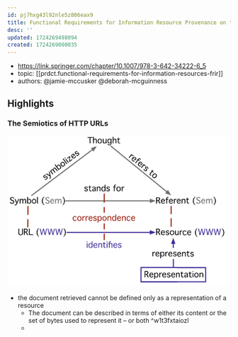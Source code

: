 ```yaml
---
id: pj7hxg43l92nle5z806eax9
title: Functional Requirements for Information Resource Provenance on the Web
desc: ''
updated: 1724269498094
created: 1724269000035
---
```


- https://link.springer.com/chapter/10.1007/978-3-642-34222-6_5
- topic: [[prdct.functional-requirements-for-information-resources-frir]]
- authors: @jamie-mccusker @deborah-mcguinness


## Highlights

### The Semiotics of HTTP URLs

![](/assets/images/2024-08-21-12-43-47.png)

-  the document retrieved cannot be defined only as a representation of a resource
   -  The document can be described in terms of either its content or the set of bytes used to represent it – or both ^w1t3fxtaiozl
   -  